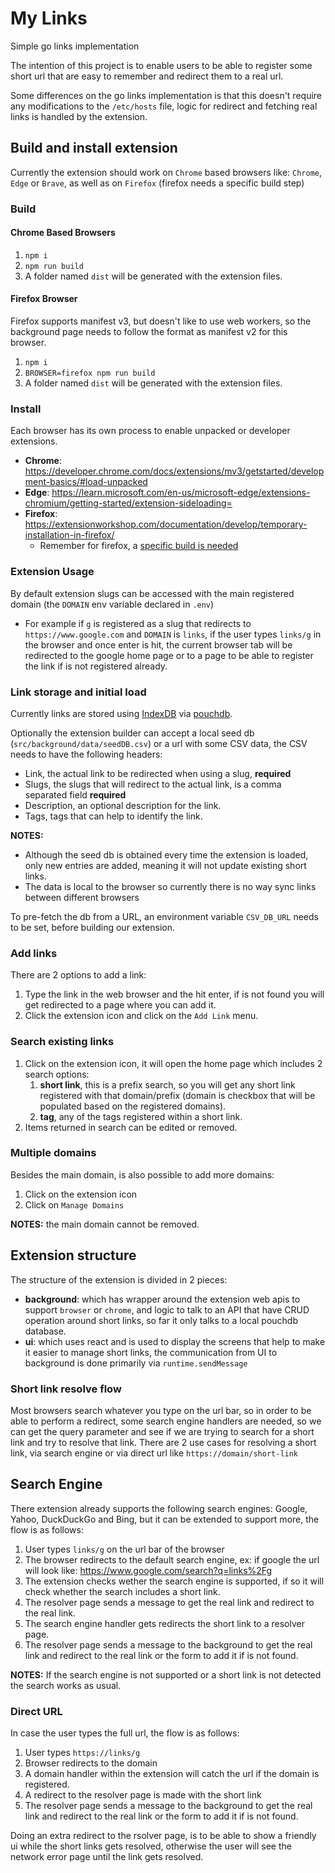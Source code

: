 # My Links

Simple go links implementation

The intention of this project is to enable users to be able to register some short url that are easy to remember and redirect them to a real url.

Some differences on the go links implementation is that this doesn't require any modifications to the `/etc/hosts` file, logic for redirect and fetching real links is handled by the extension.

## Build and install extension
Currently the extension should work on `Chrome` based browsers like: `Chrome`, `Edge` or `Brave`, as well as on `Firefox` (firefox needs a specific build step)

### Build
#### Chrome Based Browsers
1. `npm i`
1. `npm run build`
1. A folder named `dist` will be generated with the extension files.

#### Firefox Browser
Firefox supports manifest v3, but doesn't like to use web workers, so the background page needs to follow the format as manifest v2 for this browser.

1. `npm i`
1. `BROWSER=firefox npm run build`
1. A folder named `dist` will be generated with the extension files.

### Install
Each browser has its own process to enable unpacked or developer extensions.
- **Chrome**: https://developer.chrome.com/docs/extensions/mv3/getstarted/development-basics/#load-unpacked
- **Edge**: https://learn.microsoft.com/en-us/microsoft-edge/extensions-chromium/getting-started/extension-sideloading=
- **Firefox**: https://extensionworkshop.com/documentation/develop/temporary-installation-in-firefox/
  - Remember for firefox, a [specific build is needed](#firefox-browser)

### Extension Usage

By default extension slugs can be accessed with the main registered domain (the `DOMAIN` env variable declared in `.env`)
  - For example if `g` is registered as a slug that redirects to `https://www.google.com` and `DOMAIN` is `links`, if the user types `links/g` in the browser and once enter is hit, the current browser tab will be redirected to the google home page or to a page to be able to register the link if is not registered already.

### Link storage and initial load

Currently links are stored using [IndexDB](https://developer.mozilla.org/en-US/docs/Web/API/IndexedDB_API) via [pouchdb](https://pouchdb.com/).

Optionally the extension builder can accept a local seed db (`src/background/data/seedDB.csv`) or a url with some CSV data, the CSV needs to have the following headers:
- Link, the actual link to be redirected when using a slug, **required**
- Slugs, the slugs that will redirect to the actual link, is a comma separated field **required**
- Description, an optional description for the link.
- Tags, tags that can help to identify the link.

**NOTES:**
  - Although the seed db is obtained every time the extension is loaded, only new entries are added, meaning it will not update existing short links.
  - The data is local to the browser so currently there is no way sync links between different browsers

To pre-fetch the db from a URL, an environment variable `CSV_DB_URL` needs to be set, before building our extension.

### Add links
There are 2 options to add a link:
1. Type the link in the web browser and the hit enter, if is not found you will get redirected to a page where you can add it.
1. Click the extension icon and click on the `Add Link` menu.

### Search existing links
1. Click on the extension icon, it will open the home page which includes 2 search options:
    1. **short link**, this is a prefix search, so you will get any short link registered with that domain/prefix (domain is checkbox that will be populated based on the registered domains).
    2. **tag**, any of the tags registered within a short link.
1. Items returned in search can be edited or removed.

### Multiple domains
Besides the main domain, is also possible to add more domains:
1. Click on the extension icon
1. Click on `Manage Domains`

**NOTES:** the main domain cannot be removed.


## Extension structure

The structure of the extension is divided in 2 pieces:
  - **background**: which has wrapper around the extension web apis to support `browser` or `chrome`, and logic to talk to an API that have CRUD operation around short links, so far it only talks to a local pouchdb database.
  - **ui**: which uses react and is used to display the screens that help to make it easier to manage short links, the communication from UI to background is done primarily via `runtime.sendMessage`


### Short link resolve flow

Most browsers search whatever you type on the url bar, so in order to be able to perform a redirect, some search engine handlers are needed, so we can get the query parameter and see if we are trying to search for a short link and try to resolve that link.
There are 2 use cases for resolving a short link, via search engine or via direct url like `https://domain/short-link`

## Search Engine
There extension already supports the following search engines: Google, Yahoo, DuckDuckGo and Bing, but it can be extended to support more, the flow is as follows:
  1. User types `links/g` on the url bar of the browser
  1. The browser redirects to the default search engine, ex: if google the url will look like: https://www.google.com/search?q=links%2Fg
  1. The extension checks wether the search engine is supported, if so it will check whether the search includes a short link.
  1. The resolver page sends a message to get the real link and redirect to the real link.
  1. The search engine handler gets redirects the short link to a resolver page.
  1. The resolver page sends a message to the background to get the real link and redirect to the real link or the form to add it if is not found.

**NOTES:**
If the search engine is not supported or a short link is not detected the search works as usual.

### Direct URL
In case the user types the full url, the flow is as follows:
  1. User types `https://links/g`
  1. Browser redirects to the domain
  1. A domain handler within the extension will catch the url if the domain is registered.
  1. A redirect to the resolver page is made with the short link
  1. The resolver page sends a message to the background to get the real link and redirect to the real link or the form to add it if is not found.

Doing an extra redirect to the rsolver page, is to be able to show a friendly ui while the short links gets resolved, otherwise the user will see the network error page until the link gets resolved.
